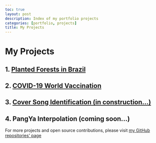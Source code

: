 ```yaml
---
toc: true
layout: post
description: Index of my portfolio projects 
categories: [portfolio, projects]
title: My Projects
---
```


# My Projects

## 1. [Planted Forests in Brazil](https://andygrammer.github.io/blog/portfolio/projects/nature/regression/kfold/mse/2021/03/30/arvores-project.html) 

## 2. [COVID-19 World Vaccination](https://andygrammer.github.io/blog/portfolio/projects/covid/eda/exploration/analysis/2021/04/05/covid-project.html)

## 3. [Cover Song Identification (in construction...)](https://github.com/Andygrammer/CoverSongIdentification/blob/main/CoverSongIdentification.ipynb)

## 4. PangYa Interpolation (coming soon...)

For more projects and open source contributions, please visit [my GitHub repositories' page](https://github.com/Andygrammer?tab=repositories)


